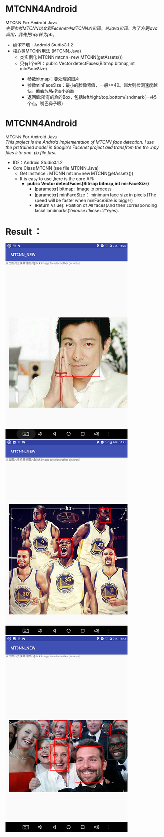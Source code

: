 # MTCNN4Android
MTCNN For Android Java<br>
<i>主要参考MTCNN论文和Facenet中MTCNN的实现，纯Java实现。为了方便java调用，我先把npy转为pb。</i>

* 编译环境：Android Studio3.1.2
* 核心类MTCNN用法 (MTCNN.Java)
  * 类实例化 MTCNN mtcnn=new MTCNN(getAssets())
  * 只有1个API：public Vector<Box> detectFaces(Bitmap bitmap,int minFaceSize)
    * 参数bitmap：要处理的图片
    * 参数minFaceSize：最小的脸像素值，一般>=40。越大则检测速度越快，但会忽略掉较小的脸
    * 返回值:所有的脸的Box，包括left/right/top/bottom/landmark(一共5个点，嘴巴鼻子眼) 
 
 # MTCNN4Android
MTCNN For Android Java<br>
<i> This project is the Android implementaion of MTCNN face detection. </i>
<i> I use the pretrained model in Google's Facenet project and transfrom the the .npy files into one .pb file first.</i> 

* IDE：Android Studio3.1.2
* Core Class MTCNN (see file MTCNN.Java) 
  * Get Instance : MTCNN mtcnn=new MTCNN(getAssets())
  * It is easy to use ,here is the core API:
    * <b> public Vector<Box> detectFaces(Bitmap bitmap,int minFaceSize) </b>
      * [parameter] bitmap : Image to process
      * [parameter] minFaceSize： minimum face size in pixels.(The speed will be faster when minFaceSize is bigger)
      * [Return Value]: Position of All faces(And their correspoinding facial landmarks(2*mouse+1*nose+2*eyes).
 
# Result ：
![Alt text](Screenshot_20180626-112620.png) <br>
![Alt text](Screenshot_20180626-112635.png) <br>
![Alt text](Screenshot_20180626-112651.png) <br>
